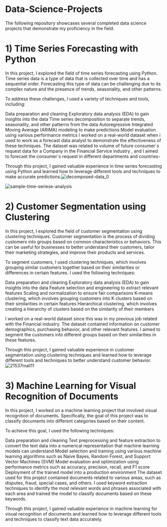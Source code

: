# Data-Science-Projects
The following repository showcases several completed data science projects that demonstrate my proficiency in the field.

# 1) Time Series Forecasting with Python
In this project, I explored the field of time series forecasting using Python. Time series data is a type of data that is collected over time and has a sequential order. Forecasting this type of data can be challenging due to its complex nature and the presence of trends, seasonality, and other patterns.

To address these challenges, I used a variety of techniques and tools, including:

Data preparation and cleaning
Exploratory data analysis (EDA) to gain insights into the data
Time series decomposition to separate trends, seasonality, and other patterns from the data
Autoregressive Integrated Moving Average (ARIMA) modeling to make predictions
Model evaluation using various performance metrics
I worked on a real-world dataset when i used to work as a forecast data analyst to demonstrate the effectiveness of these techniques. The dataset was related to volume of future consumer´s request data for a Company in the Financial Service industry , and I aimed to forecast the consumer´s request in different departments and countries-

Through this project, I gained valuable experience in time series forecasting using Python and learned how to leverage different tools and techniques to make accurate predictions.![decomposed-data_0](https://user-images.githubusercontent.com/108201854/230750611-c02a9c88-085c-45ca-a391-b7fc3365a024.png)

![sample-time-seriese-analysis](https://user-images.githubusercontent.com/108201854/230750613-4b09c88b-f698-4f30-9bdc-b8778a997d4e.png)


# 2) Customer Segmentation using Clustering
In this project, I explored the field of customer segmentation using clustering techniques. Customer segmentation is the process of dividing customers into groups based on common characteristics or behaviors. This can be useful for businesses to better understand their customers, tailor their marketing strategies, and improve their products and services.

To segment customers, I used clustering techniques, which involves grouping similar customers together based on their similarities or differences in certain features. I used the following techniques:

Data preparation and cleaning
Exploratory data analysis (EDA) to gain insights into the data
Feature selection and engineering to extract relevant features
Scaling and normalization to ensure fair comparisons
K-means clustering, which involves grouping customers into K clusters based on their similarities in certain features
Hierarchical clustering, which involves creating a hierarchy of clusters based on the similarity of their members

I worked on a real-world dataset since this was in my previous job related with the Financial industry. The dataset contained information on customer demographics, purchasing behavior, and other relevant features. I aimed to segment the customers into different groups based on their similarities in these features.

Through this project, I gained valuable experience in customer segmentation using clustering techniques and learned how to leverage different tools and techniques to better understand customer behavior.
![21537mall11](https://user-images.githubusercontent.com/108201854/230750877-0c9275e5-5b6f-4400-bb86-b0e0b0f0c829.jpg)

# 3) Machine Learning for Visual Recognition of Documents
In this project, I worked on a machine learning project that involved visual recognition of documents. Specifically, the goal of this project was to classify documents into different categories based on their content.

To achieve this goal, I used the following techniques:

Data preparation and cleaning
Text preprocessing and feature extraction to convert the text data into a numerical representation that machine learning models can understand
Model selection and training using various machine learning algorithms such as Naive Bayes, Random Forest, and Support Vector Machines (SVM)
Model evaluation and optimization using performance metrics such as accuracy, precision, recall, and F1 score
Deployment of the trained model into a production environment
The dataset used for this project contained documents related to various areas, such as disputes, fraud, special cases, and others. I used keyword extraction techniques to identify the most relevant words and phrases associated with each area and trained the model to classify documents based on these keywords.

Through this project, I gained valuable experience in machine learning for visual recognition of documents and learned how to leverage different tools and techniques to classify text data accurately.

